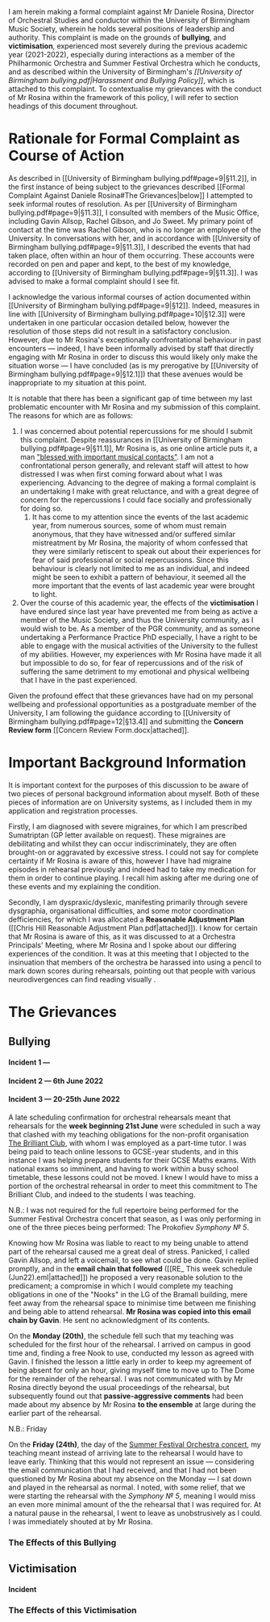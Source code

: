 I am herein making a formal complaint against Mr Daniele Rosina, Director of Orchestral Studies and conductor within the University of Birmingham Music Society, wherein he holds several positions of leadership and authority. This complaint is made on the grounds of **bullying**, and **victimisation**, experienced most severely during the previous academic year (2021-2022), especially during interactions as a member of the Philharmonic Orchestra and Summer Festival Orchestra which he conducts, and as described within the University of Birmingham's *[[University of Birmingham bullying.pdf|Harassment and Bullying Policy]]*, which is attached to this complaint. To contextualise my grievances with the conduct of Mr Rosina within the framework of this policy, I will refer to section headings of this document throughout. 

# Rationale for Formal Complaint as Course of Action

As described in [[University of Birmingham bullying.pdf#page=9|§11.2]], in the first instance of being subject to the grievances described [[Formal Complaint Against Daniele Rosina#The Grievances|below]] I attempted to seek informal routes of resolution. As per [[University of Birmingham bullying.pdf#page=9|§11.3]], I consulted with members of the Music Office, including Gavin Allsop, Rachel Gibson, and Jo Sweet. My primary point of contact at the time was Rachel Gibson, who is no longer an employee of the University. In conversations with her, and in accordance with [[University of Birmingham bullying.pdf#page=9|§11.3]], I described the events that had taken place, often within an hour of them occurring. These accounts were recorded on pen and paper and kept, to the best of my knowledge, according to [[University of Birmingham bullying.pdf#page=9|§11.3]]. I was advised to make a formal complaint should I see fit. 

I acknowledge the various informal courses of action documented within [[University of Birmingham bullying.pdf#page=9|§12]]. Indeed, measures in line with [[University of Birmingham bullying.pdf#page=10|§12.3]] were undertaken in one particular occasion detailed below, however the resolution of those steps did not result in a satisfactory conclusion. However, due to Mr Rosina's exceptionally confrontational behaviour in past encounters — indeed, I have been informally advised by staff that directly engaging with Mr Rosina in order to discuss this would likely only make the situation worse — I have concluded (as is my prerogative by [[University of Birmingham bullying.pdf#page=9|§12.1]]) that these avenues would be inappropriate to my situation at this point. 

It is notable that there has been a significant gap of time between my last problematic encounter with Mr Rosina and my submission of this complaint. The reasons for which are as follows:

1. I was concerned about potential repercussions for me should I submit this complaint. Despite reassurances in [[University of Birmingham bullying.pdf#page=9|§11.1]], Mr Rosina is, as one online article puts it, a man ["blessed with important musical contacts"](https://www.thefreelibrary.com/When+Daniele%27s+not+working+he%27s+networking%3B+Conductor+Daniele+Rosina...-a0166020245). I am not a confrontational person generally, and relevant staff will attest to how distressed I was when first coming forward about what I was experiencing. Advancing to the degree of making a formal complaint is an undertaking I make with great reluctance, and with a great degree of concern for the repercussions I could face socially and professionally for doing so.
	1. It has come to my attention since the events of the last academic year, from numerous sources, some of whom must remain anonymous, that they have witnessed and/or suffered similar mistreatment by Mr Rosina, the majority of whom confessed that they were similarly retiscent to speak out about their experiences for fear of said professional or social repercussions. Since this behaviour is clearly not limited to me as an individual, and indeed might be seen to exhibit a pattern of behaviour, it seemed all the more important that the events of last academic year were brought to light.
2. Over the course of this academic year, the effects of the **victimisation** I have endured since last year have prevented me from being as active a member of the Music Society, and thus the University community, as I would wish to be. As a member of the PGR community, and as someone undertaking a Performance Practice PhD especially, I have a right to be able to engage with the musical activities of the University to the fullest of my abilities. However, my experiences with Mr Rosina have made it all but impossible to do so, for fear of repercussions and of the risk of suffering the same detriment to my emotional and physical wellbeing that I have in the past experienced.

Given the profound effect that these grievances have had on my personal wellbeing and professional opportunities as a postgraduate member of the University, I am following the guidance according to [[University of Birmingham bullying.pdf#page=12|§13.4]] and submitting the **Concern Review form** [[Concern Review Form.docx|attached]].

# Important Background Information

It is important context for the purposes of this discussion to be aware of two pieces of personal background information about myself. Both of these pieces of information are on University systems, as I included them in my application and registration processes.

Firstly, I am diagnosed with severe migraines, for which I am prescribed Sumatriptan (GP letter available on request). These migraines are debilitating and whilst they can occur indiscriminately, they are often brought-on or aggravated by excessive stress. I could not say for complete certainty if Mr Rosina is aware of this, however I have had migraine episodes in rehearsal previously and indeed had to take my medication for them in order to continue playing. I recall him asking after me during one of these events and my explaining the condition.

Secondly, I am dyspraxic/dyslexic, manifesting primarily through severe dysgraphia, organisational difficulties, and some motor coordination defficiencies, for which I was allocated a **Reasonable Adjustment Plan** ([[Chris Hill Reasonable Adjustment Plan.pdf|attached]]). I know for certain that Mr Rosina is aware of this, as it was discussed to at a Orchestra Principals' Meeting, where Mr Rosina and I spoke about our differing experiences of the condition. It was at this meeting that I objected to the insinuation that members of the orchestra be harassed into using a pencil to mark down scores during rehearsals, pointing out that people with various neurodivergences can find reading visually . 

# The Grievances

## Bullying

#### Incident 1 — 

#### Incident 2 — 6th June 2022

#### Incident 3 — 20-25th June 2022

A late scheduling confirmation for orchestral rehearsals meant that rehearsals for the **week beginning 21st June** were scheduled in such a way that clashed with my teaching obligations for the non-profit organisation [The Brilliant Club](https://thebrilliantclub.org), with whom I was employed as a part-time tutor. I was being paid to teach online lessons to GCSE-year students, and in this instance I was helping prepare students for their GCSE Maths exams. With national exams so imminent, and having to work within a busy school timetable, these lessons could not be moved. I knew I would have to miss a portion of the orchestral rehearsal in order to meet this commitment to The Brilliant Club, and indeed to the students I was teaching. 

N.B.: I was not required for the full repertoire being performed for the Summer Festival Orchestra concert that season, as I was only performing in one of the three pieces being performed: The Prokofiev *Symphony № 5*. 

Knowing how Mr Rosina was liable to react to my being unable to attend part of the rehearsal caused me a great deal of stress. Panicked, I called Gavin Allsop, and left a voicemail, to see what could be done. Gavin replied promptly, and in the **email chain that followed** ([[RE_ This week schedule (Jun22).eml|attached]]) he proposed a very reasonable solution to the predicament; a compromise in which I would complete my teaching obligations in one of the "Nooks" in the LG of the Bramall building, mere feet away from the rehearsal space to minimise time between me finishing and being able to attend rehearsal. **Mr Rosina was copied into this email chain by Gavin**. He sent no acknowledgment of its contents. 

On the **Monday (20th)**, the schedule fell such that my teaching was scheduled for the first hour of the rehearsal. I arrived on campus in good time and, finding a free Nook to use, conducted my lesson as agreed with Gavin. I finished the lesson a little early in order to keep my agreement of being absent for only an hour, giving myself time to move up to The Dome for the remainder of the rehearsal. I was not communicated with by Mr Rosina directly beyond the usual proceedings of the rehearsal, but subsequently found out that **passive-aggressive comments** had been made about my absence by Mr Rosina **to the ensemble** at large during the earlier part of the rehearsal. 

N.B.: Friday 

On the **Friday (24th)**, the day of the [Summer Festival Orchestra concert](https://www.birmingham.ac.uk/schools/lcahm/departments/music/events/2022/summer-22/summer-festival-orchestra.aspx), my teaching meant instead of arriving late to the rehearsal I would have to leave early. Thinking that this would not represent an issue — considering the email communication that I had received, and that I had not been questioned by Mr Rosina about my absence on the Monday — I sat down and played in the rehearsal as normal. I noted, with some relief, that we were starting the rehearsal with the *Symphony № 5*, meaning I would miss an even more minimal amount of the the rehearsal that I was required for. At a natural pause in the rehearsal, I went to leave as unobstrusively as I could. I was immediately shouted at by Mr Rosina. 

### The Effects of this Bullying

## Victimisation



#### Incident

### The Effects of this Victimisation
